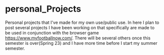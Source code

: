 # personal_Projects
Personal projects that I've made for my own use/public use. In here I plan to post several projects I have been working on that specifically are made to be
used in conjunction with the browser game https://www.myfootballnow.com/. There will be several others once this semester is over(Spring 23) and I have more 
time before I start my summer semester.
